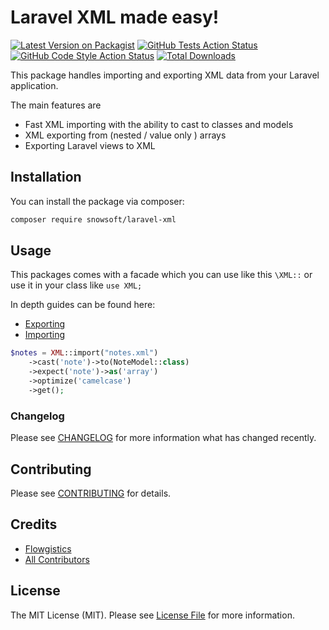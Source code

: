 # Laravel XML made easy!

[![Latest Version on Packagist](https://img.shields.io/packagist/v/snowsoft/laravel-xml.svg?style=flat-square)](https://packagist.org/packages/snowsoft/laravel-xml)
[![GitHub Tests Action Status](https://img.shields.io/github/workflow/status/snowsoft/laravel-xml/run-tests?label=tests)](https://github.com/snowsoft/laravel-xml/actions?query=workflow%3Arun-tests+branch%3Amain)
[![GitHub Code Style Action Status](https://img.shields.io/github/workflow/status/snowsoft/laravel-xml/Check%20&%20fix%20styling?label=code%20style)](https://github.com/snowsoft/laravel-xml/actions?query=workflow%3A"Check+%26+fix+styling"+branch%3Amain)
[![Total Downloads](https://img.shields.io/packagist/dt/flowgistics/laravel-xml.svg?style=flat-square)](https://packagist.org/packages/snowsoft/laravel-xml)

This package handles importing and exporting XML data from your Laravel application.

The main features are

* Fast XML importing with the ability to cast to classes and models
* XML exporting from (nested / value only ) arrays
* Exporting Laravel views to XML

## Installation

You can install the package via composer:

```bash
composer require snowsoft/laravel-xml
```

## Usage
This packages comes with a facade which you can use like this `\XML::` or use it in your class like `use XML;`

In depth guides can be found here:

* [Exporting](https://github.com/Flowgistics/laravel-xml/wiki/Exporting)
* [Importing](https://github.com/Flowgistics/laravel-xml/wiki/Importing)


```php
$notes = XML::import("notes.xml")
    ->cast('note')->to(NoteModel::class)
    ->expect('note')->as('array')
    ->optimize('camelcase')
    ->get();

```


### Changelog

Please see [CHANGELOG](CHANGELOG.md) for more information what has changed recently.

## Contributing

Please see [CONTRIBUTING](.github/CONTRIBUTING.md) for details.

## Credits

- [Flowgistics](https://github.com/Flowgistics)
- [All Contributors](../../contributors)

## License

The MIT License (MIT). Please see [License File](LICENSE.md) for more information.
